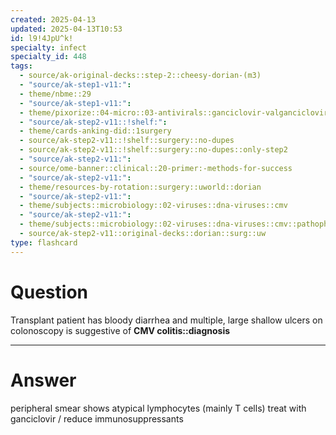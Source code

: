```yaml
---
created: 2025-04-13
updated: 2025-04-13T10:53
id: l9!4JpU^k!
specialty: infect
specialty_id: 448
tags:
  - source/ak-original-decks::step-2::cheesy-dorian-(m3)
  - "source/ak-step1-v11:": 
  - theme/nbme::29
  - "source/ak-step1-v11:": 
  - theme/pixorize::04-micro::03-antivirals::ganciclovir-valganciclovir
  - "source/ak-step2-v11::!shelf:": 
  - theme/cards-anking-did::1surgery
  - source/ak-step2-v11::!shelf::surgery::no-dupes
  - source/ak-step2-v11::!shelf::surgery::no-dupes::only-step2
  - "source/ak-step2-v11:": 
  - source/ome-banner::clinical::20-primer:-methods-for-success
  - "source/ak-step2-v11:": 
  - theme/resources-by-rotation::surgery::uworld::dorian
  - "source/ak-step2-v11:": 
  - theme/subjects::microbiology::02-viruses::dna-viruses::cmv
  - "source/ak-step2-v11:": 
  - theme/subjects::microbiology::02-viruses::dna-viruses::cmv::pathophysiology
  - source/ak-step2-v11::original-decks::dorian::surg::uw
type: flashcard
---
```


# Question
Transplant patient has bloody diarrhea and multiple, large shallow ulcers on colonoscopy is suggestive of **CMV colitis::diagnosis**

---

# Answer
peripheral smear shows atypical lymphocytes (mainly T cells) treat with ganciclovir / reduce immunosuppressants